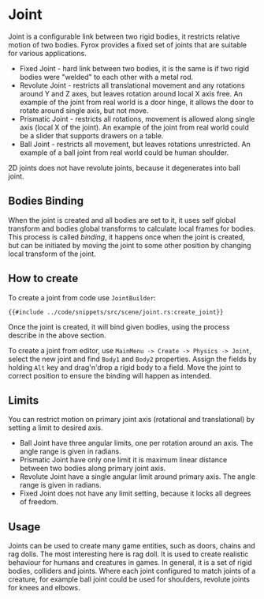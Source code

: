 # Joint

Joint is a configurable link between two rigid bodies, it restricts relative motion of two bodies. Fyrox provides a 
fixed set of joints that are suitable for various applications.

- Fixed Joint - hard link between two bodies, it is the same is if two rigid bodies were "welded" to each other with 
a metal rod.
- Revolute Joint - restricts all translational movement and any rotations around Y and Z axes, but leaves rotation
around local X axis free. An example of the joint from real world is a door hinge, it allows the door to rotate around 
single axis, but not move.
- Prismatic Joint - restricts all rotations, movement is allowed along single axis (local X of the joint). An example
of the joint from real world could be a slider that supports drawers on a table.
- Ball Joint - restricts all movement, but leaves rotations unrestricted. An example of a ball joint from real world 
could be human shoulder.

2D joints does not have revolute joints, because it degenerates into ball joint.

## Bodies Binding

When the joint is created and all bodies are set to it, it uses self global transform and bodies global transforms to
calculate local frames for bodies. This process is called _binding_, it happens once when the joint is created, but
can be initiated by moving the joint to some other position by changing local transform of the joint.

## How to create

To create a joint from code use `JointBuilder`:

```rust,no_run
{{#include ../code/snippets/src/scene/joint.rs:create_joint}}
```

Once the joint is created, it will bind given bodies, using the process describe in the above section.

To create a joint from editor, use  `MainMenu -> Create -> Physics -> Joint`, select the new joint and find `Body1` and
`Body2` properties. Assign the fields by holding `Alt` key and drag'n'drop a rigid body to a field. Move the joint to 
correct position to ensure the binding will happen as intended.

## Limits 

You can restrict motion on primary joint axis (rotational and translational) by setting a limit to desired axis. 

- Ball Joint have three angular limits, one per rotation around an axis. The angle range is given in radians.
- Prismatic Joint have only one limit it is maximum linear distance between two bodies along primary joint axis.
- Revolute Joint have a single angular limit around primary axis. The angle range is given in radians.
- Fixed Joint does not have any limit setting, because it locks all degrees of freedom.

## Usage

Joints can be used to create many game entities, such as doors, chains and rag dolls. The most interesting here is 
rag doll. It is used to create realistic behaviour for humans and creatures in games. In general, it is a set of 
rigid bodies, colliders and joints. Where each joint configured to match joints of a creature, for example ball joint
could be used for shoulders, revolute joints for knees and elbows.
